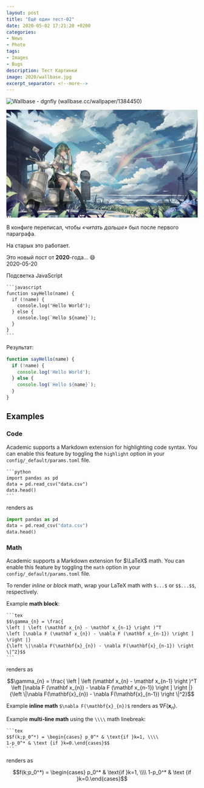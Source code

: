 ```yaml
---
layout: post  
title: "Ещё один тест-02"  
date: 2020-05-02 17:21:20 +0200
categories: 
- News
- Photo
tags: 
- Images
- Bugs
description: Тест Картинки
image: 2020/wallbase.jpg
excerpt_separator: <!--more-->
---
```


![Wallbase - dgnfly (wallbase.cc/wallpaper/1384450)](http://ww1.sinaimg.cn/large/81b78497jw1emfgts2pt4j21hc0u0k1c.jpg)

![Wallbase-2](/assets/images/2020/wallbase.jpg)

В конфиге переписал, чтобы *«читать дальше»* был после первого параграфа.

На старых это работает.
<!--more-->

Это новый пост от **2020**-года... :smile:  
2020-05-20  

Подсветка JavaScript

    ```javascript
    function sayHello(name) {
      if (!name) {
        console.log('Hello World');
      } else {
        console.log(`Hello ${name}`);
      }
    }
    ```

Результат:

```javascript
function sayHello(name) {
  if (!name) {
    console.log('Hello World');
  } else {
    console.log(`Hello ${name}`);
  }
}
```

## Examples

### Code

Academic supports a Markdown extension for highlighting code syntax. You can enable this feature by toggling the `highlight` option in your `config/_default/params.toml` file.

    ```python
    import pandas as pd
    data = pd.read_csv("data.csv")
    data.head()
    ```

renders as

```python
import pandas as pd
data = pd.read_csv("data.csv")
data.head()
```

### Math

Academic supports a Markdown extension for $\LaTeX$ math. You can enable this feature by toggling the `math` option in your `config/_default/params.toml` file.

To render *inline* or *block* math, wrap your LaTeX math with `$...$` or `$$...$$`, respectively.

Example **math block**:

    ```tex
    $$\gamma_{n} = \frac{ 
    \left | \left (\mathbf x_{n} - \mathbf x_{n-1} \right )^T 
    \left [\nabla F (\mathbf x_{n}) - \nabla F (\mathbf x_{n-1}) \right ] \right |}
    {\left \|\nabla F(\mathbf{x}_{n}) - \nabla F(\mathbf{x}_{n-1}) \right \|^2}$$
    ```

renders as

$$\gamma_{n} = \frac{ \left | \left (\mathbf x_{n} - \mathbf x_{n-1} \right )^T \left [\nabla F (\mathbf x_{n}) - \nabla F (\mathbf x_{n-1}) \right ] \right |}{\left \|\nabla F(\mathbf{x}_{n}) - \nabla F(\mathbf{x}_{n-1}) \right \|^2}$$

Example **inline math** `$\nabla F(\mathbf{x}_{n})$` renders as $\nabla F(\mathbf{x}_{n})$.

Example **multi-line math** using the `\\\\` math linebreak:

    ```tex
    $$f(k;p_0^*) = \begin{cases} p_0^* & \text{if }k=1, \\\\
    1-p_0^* & \text {if }k=0.\end{cases}$$
    ```

renders as

$$f(k;p_0^*) = \begin{cases} p_0^* & \text{if }k=1, \\\\
1-p_0^* & \text {if }k=0.\end{cases}$$
